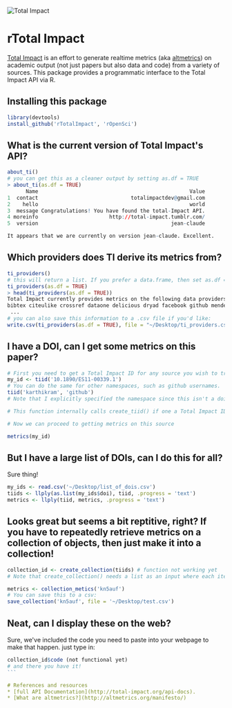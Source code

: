 ![Total Impact](https://raw.github.com/ropensci/rTotalImpact/master/total_impact.png) 
# rTotal Impact 
[Total Impact](http://total-impact.org/) is an effort to generate realtime metrics (aka [altmetrics](http://altmetrics.org)) on academic output (not just papers but also data and code) from a variety of sources.  This package provides a programmatic interface to the Total Impact API via R.


## Installing this package

```r
library(devtools)
install_github('rTotalImpact', 'rOpenSci')
```
## What is the current version of Total Impact's API?

```r
about_ti()
# you can get this as a cleaner output by setting as.df = TRUE
> about_ti(as.df = TRUE)
      Name                                                 Value
1  contact                              totalimpactdev@gmail.com
2    hello                                                 world
3  message Congratulations! You have found the total-Impact API.
4 moreinfo                       http://total-impact.tumblr.com/
5  version                                           jean-claude

It appears that we are currently on version jean-claude. Excellent.
```

## Which providers does TI derive its metrics from?

```r
ti_providers()
# this will return a list. If you prefer a data.frame, then set as.df = TRUE
ti_providers(as.df = TRUE)
> head(ti_providers(as.df = TRUE))
Total Impact currently provides metrics on the following data providers: 
bibtex citeulike crossref dataone delicious dryad facebook github mendeley plosalm pubmed slideshare topsy webpage wikipedia 
 ...
# you can also save this information to a .csv file if you'd like:
write.csv(ti_providers(as.df = TRUE), file = "~/Desktop/ti_providers.csv")
```

## I have a DOI, can I get some metrics on this paper?

```r
# First you need to get a Total Impact ID for any source you wish to track. 
my_id <- tiid('10.1890/ES11-00339.1')
# You can do the same for other namespaces, such as github usernames.
tiid('karthikram', 'github')
# Note that I explicitly specified the namespace since this isn't a doi.

# This function internally calls create_tiid() if one a Total Impact ID was not previously assigned to this object. This process is transparent to a user but lower level functions are available to call directly.

# Now we can proceed to getting metrics on this source

metrics(my_id)

```

## But I have a large list of DOIs, can I do this for all?

Sure thing!

```r
my_ids <- read.csv('~/Desktop/list_of_dois.csv')
tiids <- llply(as.list(my_ids$doi), tiid, .progress = 'text')
metrics <- llply(tiid, metrics, .progress = 'text')
```

## Looks great but seems a bit reptitive, right? If you have to repeatedly retrieve metrics on a collection of objects, then just make it into a collection!

```r
collection_id <- create_collection(tiids) # function not working yet
# Note that create_collection() needs a list as an input where each item on the list is itself a list with namespace and the id.

metrics <- collection_metics('kn5auf')
# You can save this to a csv:
save_collection('kn5auf', file = '~/Desktop/test.csv')
```

## Neat, can I display these on the web?
Sure, we've included the code you need to paste into your webpage to make that happen.
just type in:
````r
collection_id$code (not functional yet)
# and there you have it!
```

# References and resources
* [full API Documentation](http://total-impact.org/api-docs).
* [What are altmetrics?](http://altmetrics.org/manifesto/)
